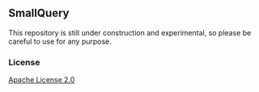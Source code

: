 ## SmallQuery

This repository is still under construction and experimental, so please be careful to use for any purpose.

### License

[Apache License 2.0](LICENSE)